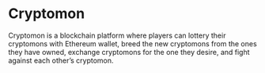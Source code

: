 # Cryptomon
Cryptomon is a blockchain platform where players can lottery their cryptomons with Ethereum wallet, breed the new cryptomons from the ones they have owned, exchange cryptomons for the one they desire, and fight against each other’s cryptomon.
